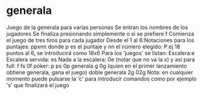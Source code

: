 # generala
Juego de la generala para varias personas
Se entran los nombres de los jugadores
Se finaliza presionando simplemente <intro> o si se prefiere f<intro>
Comienza el juego de tres tiros para cada jugador
Desde el 1 al 6:Notaciones para los puntajes: ppxnn donde p es el puntaje y nn el número elegido: P.ej 18 puntos al 6, se introducirá como 18x6
Para los 'juegos' se listan:
Escalera:e
Escalera servida: es
Nada a la escalera: 0e (notar que no va la x)
y así para full: f  fs  0f
póker:           p  ps  0p
generala         g      0g  (quien en el primer lanzamiento obtiene generala, gana el juego)
doble generala   2g     02g
Nota: en cualquier momento puede pulsarse la 'c' para introducir comandos como por ejemplo 's' que finalizará el juego
